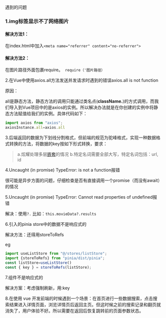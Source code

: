 遇到的问题

### 1.img标签显示不了网络图片

#### 解决方法1：

在index.html中加入`<meta name="referrer" content="no-referrer">`

#### 解决方法2：

在图片路径外面包裹require。` require（'图片路径）`



2.在Vue中使用axios.all方法发送并发请求时遇到的错误axios.all is not function

原因：

all是静态方法，静态方法的调用只能通过类名点(**className.**)的方式调用，而我们导入到Vue项目中的是axios的实例。所以解决办法就是在你创建的实例中将静态方法赋值给我们的实例。具体代码如下：

```js
import axios from "axios";
axiosInstance.all=axios.all
```

3.后端返回的数据为下划线分割格式，但前端的规范为驼峰格式，实现一种数据格式转换的方法，将数据的key按如下形式转换，要求：

> a.炫耀处理多层[嵌套](https://so.csdn.net/so/search?q=嵌套&spm=1001.2101.3001.7020)的情况
> b.特定名词需要全部大写，特定名词包括：url, id

4.Uncaught (in promise) TypeError:  is not a function报错

很可能是异步方面的问题，仔细检查是否有直接调用一个promise（而没有await）的情况

5.Uncaught (in promise) TypeError: Cannot read properties of undefined报错

解决：使用`?.` 比如：`this.movieData?.results`

6.引入的pinia store中的数据不是响应式的

解决方法：还得用storeToRefs

eg

```js
import useListStore from "@/stores/listStore";
import {storeToRefs} from "pinia/dist/pinia";
const listStore=useListStore()
const { key } = storeToRefs(listStore);
```

7.组件不是响应式的

解决方案：考虑强制刷新，用:key

8.在使用 vue 开发前端的时候遇到一个场景：在首页进行一些数据搜索，点击搜索结果进入详情页面，浏览详情页后返回主页。但这时候之前的搜索记录和翻页就消失了，用户体验不好。所以需要在返回后恢复跳转前的页面参数状态。
